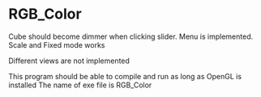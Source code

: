 # RGB_Color

Cube should become dimmer when clicking slider.
Menu is implemented.
Scale and Fixed mode works

Different views are not implemented

This program should be able to compile and run as long as OpenGL is installed
The name of exe file is RGB_Color